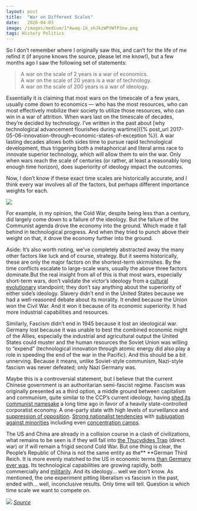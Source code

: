```yaml
---
layout:	post
title:	"War on Different Scales"
date:	2020-04-03
image: /images/medium/1*Awaq-1X_xhJkzWPVWfP3nw.png
tags: History Politics
---
```


So I don’t remember where I originally saw this, and can’t for the life of me refind it (if anyone knows the source, please let me know!), but a few months ago I saw the following set of statements:

> A war on the scale of 2 years is a war of economics.  
> A war on the scale of 20 years is a war of technology.  
> A war on the scale of 200 years is a war of ideology.

Essentially it is claiming that most wars on the timescale of a few years, usually come down to economics — who has the most resources, who can most effectively mobilize their society to utilize those resources, who can win in a war of attrition. When wars last on the timescale of decades, they’re decided by technology. I’ve written in the past about [why technological advancement flourishes during wartime]({% post_url 2017-05-06-innovation-through-economic-states-of-exception %}). A war lasting decades allows both sides time to pursue rapid technological development, thus triggering both a metaphorical and literal arms race to innovate superior technology, which will allow them to win the war. Only when wars reach the scale of centuries (or rather, at least a reasonably long enough time horizon), does superiority of ideology impact the outcomes.

Now, I don’t know if these exact time scales are historically accurate, and I think every war involves all of the factors, but perhaps different importance weights for each.

![](/images/medium/0*eOGZCBNvdUNEFN6C)

For example, in my opinion, the Cold War, despite being less than a century, did largely come down to a failure of the ideology. But the failure of the Communist agenda drove the economy into the ground. Which made it fall behind in technological progress. And when they tried to punch above their weight on that, it drove the economy further into the ground.


Aside: It’s also worth noting, we’ve completely abstracted away the many other factors like luck and of course, strategy. But it seems historically, these are only the major factors on the shortest-term skirmishes. By the time conflicts escalate to large-scale wars, usually the above three factors dominate.But the real insight from all of this is that most wars, especially short-term wars, don’t validate the victor’s ideology from a [cultural evolutionary](https://slatestarcodex.com/2015/07/07/the-argument-from-cultural-evolution/) standpoint; they don’t say anything about the superiority of either side’s ideology. Slavery didn’t end in the United States because we had a well-reasoned debate about its morality. It ended because the Union won the Civil War. And it won it because of its economic superiority. It had more industrial capabilities and resources.

Similarly, Fascism didn’t end in 1945 because it lost an ideological war. Germany lost because it was unable to best the combined economic might of the Allies, especially the industrial and agricultural output the United States could muster and the human resources the Soviet Union was willing to “expend” (technological innovation through atomic energy did also play a role in speeding the end of the war in the Pacific). And this should be a bit unnerving. Because it means, unlike Soviet-style communism, Nazi-style fascism was never defeated; only Nazi Germany was.

Maybe this is a controversial statement, but I believe that the current Chinese government is an authoritarian semi-fascist regime. Fascism was originally presented as a third option, a middle ground between capitalism and communism, quite similar to the CCP’s current ideology, having [shed its communist namesake](https://www.worldpoliticsreview.com/insights/21000/china-s-complicated-relationship-with-workers-rights) a long time ago in favor of a heavily state-controlled corporatist economy. A one-party state with high levels of surveillance and [suppression of opposition](https://www.washingtonpost.com/news/morning-mix/wp/2014/03/11/china-scored-99-9-percent-conviction-rate-last-year/?utm_term=.03322143a710). [Strong nationalist tendencies](https://foreignpolicy.com/2019/10/01/chinas-angry-young-nationalists/) with [subjugation against minorities](https://en.wikipedia.org/wiki/Sinicization_of_Tibet) including even [concentration camps](https://en.wikipedia.org/wiki/Xinjiang_re-education_camps).

The US and China are already in a collision course in a clash of civilizations, what remains to be seen is if they will fall into [the Thucydides Trap](https://www.theatlantic.com/international/archive/2015/09/united-states-china-war-thucydides-trap/406756/) (direct war) or if will remain a frigid second Cold War. But one thing is clear, the People’s Republic of China is not the same entity as the** **German Third Reich. It is more evenly matched to the US in economic terms [than Germany ever was](http://citeseerx.ist.psu.edu/viewdoc/download?doi=10.1.1.590.924&rep=rep1&type=pdf). Its technological capabilities are growing rapidly, both commercially and [militarily](https://nationalinterest.org/blog/buzz/how-chinas-submarines-became-major-threat-us-aircraft-carriers-111431). And its ideology… well we don’t know. As mentioned, the one experiment pitting liberalism vs fascism in the past, ended with… well, inconclusive results. Only time will tell. Question is which time scale we want to compete on.

![](/images/medium/1*Awaq-1X_xhJkzWPVWfP3nw.png)
*[Source](https://www.theatlantic.com/international/archive/2015/09/united-states-china-war-thucydides-trap/406756/)*
